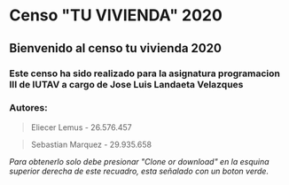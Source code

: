 # Censo "TU VIVIENDA" 2020

## Bienvenido al censo tu vivienda 2020

### Este censo ha sido realizado para la asignatura programacion III de IUTAV a cargo de Jose Luis Landaeta Velazques

### Autores:

> Eliecer Lemus - 26.576.457

> Sebastian Marquez - 29.935.658

*Para obtenerlo solo debe presionar "Clone or download" en la esquina superior derecha de este recuadro, esta señalado con un boton verde.*
